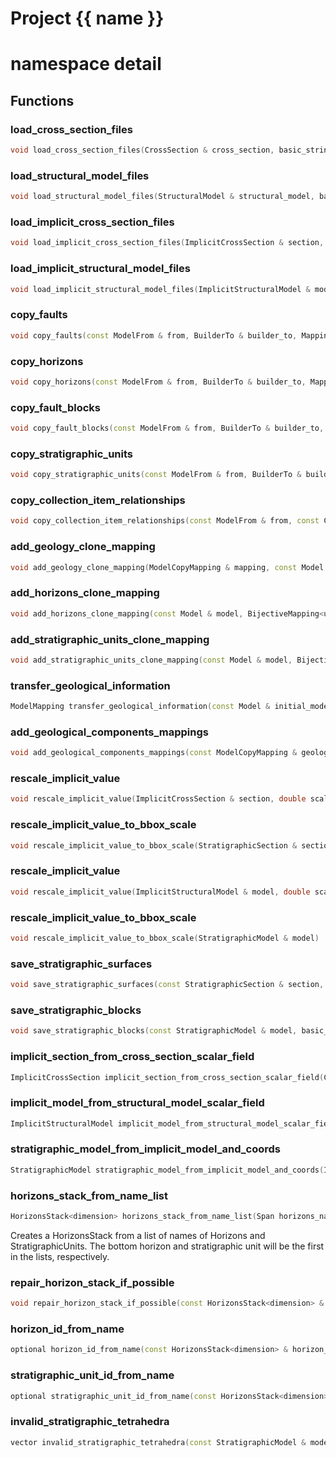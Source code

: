 <script setup>
import {useRoute} from 'vitepress'
const {path} = useRoute()
const tokens = path.split('/')
const words = tokens[2].split('-');
for (let i = 0; i < words.length; i++) {
    words[i] = words[i].charAt(0).toUpperCase() + words[i].slice(1);
    words[i] = words[i].replace('geode', 'Geode')
}
const name = words.join('-');
</script>
# Project {{ name }}

# namespace detail



## Functions

### load_cross_section_files

```cpp
void load_cross_section_files(CrossSection & cross_section, basic_string_view directory)
```


### load_structural_model_files

```cpp
void load_structural_model_files(StructuralModel & structural_model, basic_string_view directory)
```


### load_implicit_cross_section_files

```cpp
void load_implicit_cross_section_files(ImplicitCrossSection & section, basic_string_view directory)
```


### load_implicit_structural_model_files

```cpp
void load_implicit_structural_model_files(ImplicitStructuralModel & model, basic_string_view directory)
```


### copy_faults

```cpp
void copy_faults(const ModelFrom & from, BuilderTo & builder_to, Mapping & mapping)
```


### copy_horizons

```cpp
void copy_horizons(const ModelFrom & from, BuilderTo & builder_to, Mapping & mapping)
```


### copy_fault_blocks

```cpp
void copy_fault_blocks(const ModelFrom & from, BuilderTo & builder_to, Mapping & mapping)
```


### copy_stratigraphic_units

```cpp
void copy_stratigraphic_units(const ModelFrom & from, BuilderTo & builder_to, Mapping & mapping)
```


### copy_collection_item_relationships

```cpp
void copy_collection_item_relationships(const ModelFrom & from, const CollectionRangeFrom & collection_range_from, const Mapping & collection_mapping, const Mapping & item_mapping, BuilderTo & builder_to)
```


### add_geology_clone_mapping

```cpp
void add_geology_clone_mapping(ModelCopyMapping & mapping, const Model & model)
```


### add_horizons_clone_mapping

```cpp
void add_horizons_clone_mapping(const Model & model, BijectiveMapping<uuid> & horizons_mapping)
```


### add_stratigraphic_units_clone_mapping

```cpp
void add_stratigraphic_units_clone_mapping(const Model & model, BijectiveMapping<uuid> & stratigraphic_units_mapping)
```


### transfer_geological_information

```cpp
ModelMapping transfer_geological_information(const Model & initial_model, const Model & modified_model, typename Model::Builder & model_builder, const ModelGenericMapping & components_mappings)
```


### add_geological_components_mappings

```cpp
void add_geological_components_mappings(const ModelCopyMapping & geological_mappings, ModelGenericMapping & component_mappings)
```


### rescale_implicit_value

```cpp
void rescale_implicit_value(ImplicitCrossSection & section, double scaling_factor)
```


### rescale_implicit_value_to_bbox_scale

```cpp
void rescale_implicit_value_to_bbox_scale(StratigraphicSection & section)
```


### rescale_implicit_value

```cpp
void rescale_implicit_value(ImplicitStructuralModel & model, double scaling_factor)
```


### rescale_implicit_value_to_bbox_scale

```cpp
void rescale_implicit_value_to_bbox_scale(StratigraphicModel & model)
```


### save_stratigraphic_surfaces

```cpp
void save_stratigraphic_surfaces(const StratigraphicSection & section, basic_string_view prefix)
```


### save_stratigraphic_blocks

```cpp
void save_stratigraphic_blocks(const StratigraphicModel & model, basic_string_view prefix)
```


### implicit_section_from_cross_section_scalar_field

```cpp
ImplicitCrossSection implicit_section_from_cross_section_scalar_field(CrossSection && section, basic_string_view scalar_attribute_name)
```


### implicit_model_from_structural_model_scalar_field

```cpp
ImplicitStructuralModel implicit_model_from_structural_model_scalar_field(StructuralModel && model, basic_string_view scalar_attribute_name)
```


### stratigraphic_model_from_implicit_model_and_coords

```cpp
StratigraphicModel stratigraphic_model_from_implicit_model_and_coords(ImplicitStructuralModel && implicit_model, local_index_t implicit_axis)
```


### horizons_stack_from_name_list

```cpp
HorizonsStack<dimension> horizons_stack_from_name_list(Span horizons_names, Span units_names)
```


 Creates a HorizonsStack from a list of names of Horizons and StratigraphicUnits. The bottom horizon and stratigraphic unit will be the first in the lists, respectively.

### repair_horizon_stack_if_possible

```cpp
void repair_horizon_stack_if_possible(const HorizonsStack<dimension> & horizon_stack, HorizonsStackBuilder<dimension> & builder)
```


### horizon_id_from_name

```cpp
optional horizon_id_from_name(const HorizonsStack<dimension> & horizon_stack, basic_string_view horizon_name)
```


### stratigraphic_unit_id_from_name

```cpp
optional stratigraphic_unit_id_from_name(const HorizonsStack<dimension> & horizon_stack, basic_string_view unit_name)
```


### invalid_stratigraphic_tetrahedra

```cpp
vector invalid_stratigraphic_tetrahedra(const StratigraphicModel & model)
```




